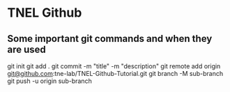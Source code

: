 # TNEL Github
## Some important git commands and when they are used
git init
git add .
git commit -m "title" -m "description"
git remote add origin git@github.com:tne-lab/TNEL-Github-Tutorial.git
git branch -M sub-branch
git push -u origin sub-branch